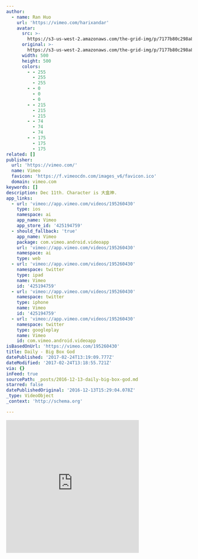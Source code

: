 ```yaml
---
author:
  - name: Ran Huo
    url: 'https://vimeo.com/harixandar'
    avatar:
      src: >-
        https://s3-us-west-2.amazonaws.com/the-grid-img/p/7177b80c298a8d7e3b4607d3d201300724565cc3.jpg
      original: >-
        https://s3-us-west-2.amazonaws.com/the-grid-img/p/7177b80c298a8d7e3b4607d3d201300724565cc3.jpg
      width: 500
      height: 500
      colors:
        - - 255
          - 255
          - 255
        - - 0
          - 0
          - 0
        - - 215
          - 215
          - 215
        - - 74
          - 74
          - 74
        - - 175
          - 175
          - 175
related: []
publisher:
  url: 'https://vimeo.com/'
  name: Vimeo
  favicon: 'https://f.vimeocdn.com/images_v6/favicon.ico'
  domain: vimeo.com
keywords: []
description: Dec 11th. Character is 大盒神.
app_links:
  - url: 'vimeo://app.vimeo.com/videos/195260430'
    type: ios
    namespace: ai
    app_name: Vimeo
    app_store_id: '425194759'
  - should_fallback: 'true'
    app_name: Vimeo
    package: com.vimeo.android.videoapp
    url: 'vimeo://app.vimeo.com/videos/195260430'
    namespace: ai
    type: web
  - url: 'vimeo://app.vimeo.com/videos/195260430'
    namespace: twitter
    type: ipad
    name: Vimeo
    id: '425194759'
  - url: 'vimeo://app.vimeo.com/videos/195260430'
    namespace: twitter
    type: iphone
    name: Vimeo
    id: '425194759'
  - url: 'vimeo://app.vimeo.com/videos/195260430'
    namespace: twitter
    type: googleplay
    name: Vimeo
    id: com.vimeo.android.videoapp
isBasedOnUrl: 'https://vimeo.com/195260430'
title: Daily - Big Box God
datePublished: '2017-02-24T13:19:09.777Z'
dateModified: '2017-02-24T13:18:55.721Z'
via: {}
inFeed: true
sourcePath: _posts/2016-12-13-daily-big-box-god.md
starred: false
datePublishedOriginal: '2016-12-13T15:29:04.078Z'
_type: VideoObject
_context: 'http://schema.org'

---
```

<iframe src="https://cdn.embedly.com/widgets/media.html?src=https%3A%2F%2Fplayer.vimeo.com%2Fvideo%2F195260430&amp;url=https%3A%2F%2Fvimeo.com%2F195260430&amp;image=https%3A%2F%2Fi.vimeocdn.com%2Fvideo%2F607422266_295x166.jpg&amp;key=b7d04c9b404c499eba89ee7072e1c4f7&amp;type=text%2Fhtml&amp;schema=vimeo" width="360" height="360" scrolling="no" frameborder="0" allowfullscreen="" style=""></iframe>